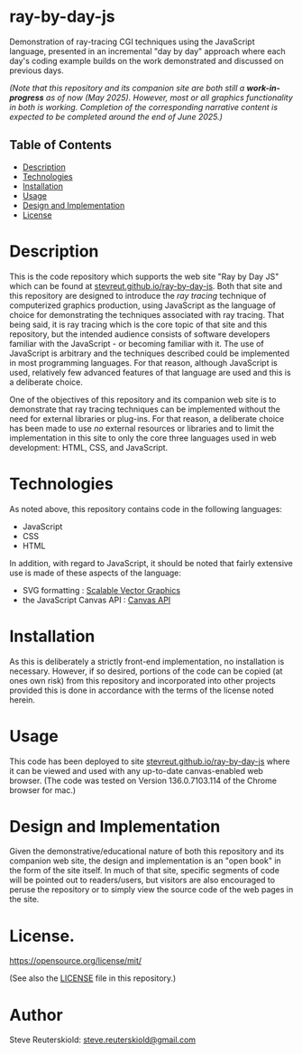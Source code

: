 # ray-by-day-js

Demonstration of ray-tracing CGI techniques using the JavaScript language, 
presented in an incremental "day by day" approach where each day's coding 
example builds on the work demonstrated and discussed on previous days.

*(Note that this repository and its companion site are both still a **work-in-progress** as of now (May 2025).  However, most or all graphics functionality in both is working.  Completion of the corresponding narrative content is expected to be completed around the end of June 2025.)*


## Table of Contents

- [Description](#description)
- [Technologies](#technologies)
- [Installation](#installation)
- [Usage](#usage)
- [Design and Implementation](#design-and-implementation)
- [License](#license)

# Description

This is the code repository which supports the web site "Ray by Day JS" which can
be found at [stevreut.github.io/ray-by-day-js](https://stevreut.github.io/ray-by-day-js/).  Both that site and this repository are designed to introduce the *ray tracing* technique 
of computerized graphics production, using JavaScript as the language of choice for 
demonstrating the techniques associated with ray tracing.  That being said, it is 
ray tracing which is the core topic of that site and this repository, but the intended 
audience consists of software developers familiar with the JavaScript - or becoming
familiar with it.  The use of JavaScript is arbitrary and the techniques described 
could be implemented in most programming languages.  For that reason, although
JavaScript is used, relatively few advanced features of that language are used and this
is a deliberate choice.

One of the objectives of this repository and its companion web site is to demonstrate
that ray tracing techniques can be implemented without the need for external libraries
or plug-ins.  For that reason, a deliberate choice has been made to use *no* external
resources or libraries and to limit the implementation in this site to only the core
three languages used in web development: HTML, CSS, and JavaScript.

# Technologies

As noted above, this repository contains code in the following languages:

- JavaScript
- CSS
- HTML

In addition, with regard to JavaScript, it should be noted that fairly extensive use is made of these aspects of the language:

- SVG formatting : [Scalable Vector Graphics](https://developer.mozilla.org/en-US/docs/Web/SVG)
- the JavaScript Canvas API : [Canvas API](https://developer.mozilla.org/en-US/docs/Web/API/Canvas_API)

# Installation

As this is deliberately a strictly front-end implementation, no installation is necessary.  However, if so desired, portions of the code can be copied (at ones own risk) from this repository and incorporated into other projects provided this is done in accordance with the terms of the license noted herein.

# Usage

This code has been deployed to site [stevreut.github.io/ray-by-day-js](https://stevreut.github.io/ray-by-day-js/) where it can be viewed and used with any up-to-date canvas-enabled web browser.  (The code was tested on Version 136.0.7103.114 of the Chrome browser for mac.)

# Design and Implementation

Given the demonstrative/educational nature of both this repository and its companion web site, the design and implementation is an "open book" in the form of the site itself.  In much of that site, specific segments of code will be pointed out to readers/users, but visitors are also encouraged to peruse the repository or to 
simply view the source code of the web pages in the site.

# License.

https://opensource.org/license/mit/ 

(See also the [LICENSE](https://github.com/stevreut/ray-by-day-js/blob/main/README.md) file in this repository.)

# Author

Steve Reuterskiold: steve.reuterskiold@gmail.com
